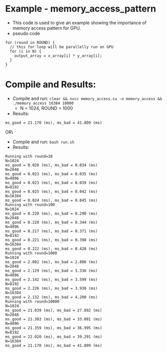 # Example - memory_access_pattern
* This code is used to give an example showing the importance of memory access pattern for GPU. 
* pseudo code
```
for (round in ROUND) {
  // this for loop will be parallelly run on GPU
  for (i in N) {
    output_array = x_array[i] * y_array[i];
  }
}

```

# Compile and Results: 
* Compile and run: `clear && nvcc memory_access.cu -o memory_access && ./memory_access 16384 10000`
  * N = 1024, ROUND = 1000
* Results: 
```
ms_good = 21.170 (ms), ms_bad = 41.809 (ms)
```
OR\\
* Compile and run: `bash run.sh` 
* Results: 
```
Running with round=10
N=1024
ms_good = 0.026 (ms), ms_bad = 0.034 (ms)
N=2048
ms_good = 0.023 (ms), ms_bad = 0.035 (ms)
N=4096
ms_good = 0.023 (ms), ms_bad = 0.039 (ms)
N=8192
ms_good = 0.025 (ms), ms_bad = 0.042 (ms)
N=16384
ms_good = 0.024 (ms), ms_bad = 0.045 (ms)
Running with round=100
N=1024
ms_good = 0.220 (ms), ms_bad = 0.290 (ms)
N=2048
ms_good = 0.220 (ms), ms_bad = 0.344 (ms)
N=4096
ms_good = 0.217 (ms), ms_bad = 0.371 (ms)
N=8192
ms_good = 0.221 (ms), ms_bad = 0.398 (ms)
N=16384
ms_good = 0.222 (ms), ms_bad = 0.428 (ms)
Running with round=1000
N=1024
ms_good = 2.082 (ms), ms_bad = 2.886 (ms)
N=2048
ms_good = 2.129 (ms), ms_bad = 3.336 (ms)
N=4096
ms_good = 2.142 (ms), ms_bad = 3.599 (ms)
N=8192
ms_good = 2.226 (ms), ms_bad = 3.930 (ms)
N=16384
ms_good = 2.132 (ms), ms_bad = 4.200 (ms)
Running with round=10000
N=1024
ms_good = 21.039 (ms), ms_bad = 27.892 (ms)
N=2048
ms_good = 21.303 (ms), ms_bad = 33.081 (ms)
N=4096
ms_good = 21.359 (ms), ms_bad = 36.995 (ms)
N=8192
ms_good = 22.020 (ms), ms_bad = 39.291 (ms)
N=16384
ms_good = 21.170 (ms), ms_bad = 41.809 (ms)
```